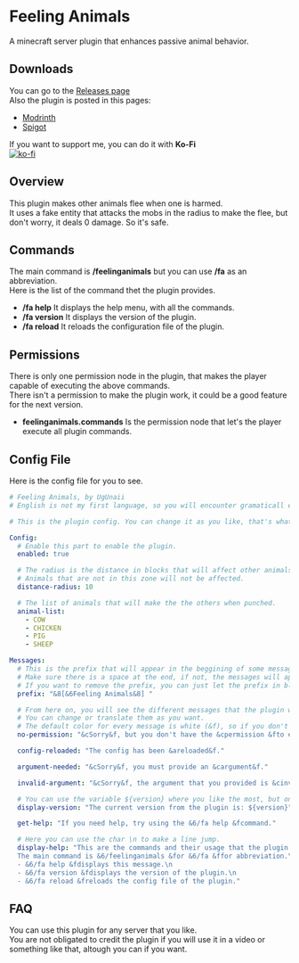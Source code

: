 # Feeling Animals  
A minecraft server plugin that enhances passive animal behavior.

## Downloads  
You can go to the [Releases page](https://github.com/UgUnaii/FeelingAnimals/releases)  
Also the plugin is posted in this pages:
 - [Modrinth]()
 - [Spigot]()

If you want to support me, you can do it with **Ko-Fi**  
[![ko-fi](https://ko-fi.com/img/githubbutton_sm.svg)](https://ko-fi.com/B0B3NEIFJ)

## Overview  
This plugin makes other animals flee when one is harmed.  
It uses a fake entity that attacks the mobs in the radius to make the flee, but don't worry, it deals 0 damage. So it's safe.  

## Commands  
The main command is **/feelinganimals** but you can use **/fa** as an abbreviation.  
Here is the list of the command thet the plugin provides.  
 - **/fa help** It displays the help menu, with all the commands.  
 - **/fa version** It displays the version of the plugin.  
 - **/fa reload** It reloads the configuration file of the plugin.  

## Permissions  
There is only one permission node in the plugin, that makes the player capable of executing the above commands.  
There isn't a permission to make the plugin work, it could be a good feature for the next version.  
 - **feelinganimals.commands** Is the permission node that let's the player execute all plugin commands.  

## Config File
Here is the config file for you to see.  
```yaml
# Feeling Animals, by UgUnaii
# English is not my first language, so you will encounter gramaticall errors. Please don't mind.

# This is the plugin config. You can change it as you like, that's what it is for.

Config:
  # Enable this part to enable the plugin.
  enabled: true

  # The radius is the distance in blocks that will affect other animals and make them also flee.
  # Animals that are not in this zone will not be affected.
  distance-radius: 10

  # The list of animals that will make the the others when punched.
  animal-list:
    - COW
    - CHICKEN
    - PIG
    - SHEEP

Messages:
  # This is the prefix that will appear in the beggining of some messages of the plugin.
  # Make sure there is a space at the end, if not, the messages will appear next to the prefix without a space.
  # If you want to remove the prefix, you can just let the prefix in blank, just like this "".
  prefix: "&8[&6Feeling Animals&8] "

  # From here on, you will see the different messages that the plugin will send.
  # You can change or translate them as you want.
  # The default color for every message is white (&f), so if you don't put a color indicator in the beggining of a message, it will be white.
  no-permission: "&cSorry&f, but you don't have the &cpermission &fto execute this command."

  config-reloaded: "The config has been &areloaded&f."

  argument-needed: "&cSorry&f, you must provide an &cargument&f."

  invalid-argument: "&cSorry&f, the argument that you provided is &cinvalid&f."

  # You can use the variable ${version} where you like the most, but only in this message, in the others will not work.
  display-version: "The current version from the plugin is: ${version}"

  get-help: "If you need help, try using the &6/fa help &fcommand."

  # Here you can use the char \n to make a line jump.
  display-help: "This are the commands and their usage that the plugin provides.\n
  The main command is &6/feelinganimals &for &6/fa &ffor abbreviation.\n
  - &6/fa help &fdisplays this message.\n
  - &6/fa version &fdisplays the version of the plugin.\n
  - &6/fa reload &freloads the config file of the plugin."
```

## FAQ  
You can use this plugin for any server that you like.  
You are not obligated to credit the plugin if you will use it in a video or something like that, altough you can if you want.  
